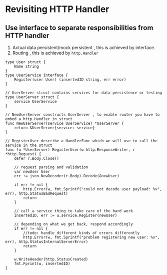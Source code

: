 # Revisiting HTTP Handler

## Use interface to separate responsibilities from HTTP handler

1. Actual data persistent/mock persistent , this is achieved by interface.
2. Routing , this is achieved by `http.Handler`

```
type User struct {
	Name string
}
type UserService interface {
	Register(user User) (insertedID string, err error)
}

// UserServer struct contains services for data persistence or testing
type UserServer struct {
	service UserService
}

// NewUserServer constructs UserServer , to enable router you have to embed a http.Handler in struct
func NewUserServer(service UserService) *UserServer {
	return &UserServer{service: service}
}

// RegisterUser describe a HandlerFunc which we will use to call the service in the struct
func (u *UserServer) RegisterUser(w http.ResponseWriter, r *http.Request) {
	defer r.Body.Close()

	// request parsing and validation
	var newUser User
	err := json.NewDecoder(r.Body).Decode(&newUser)

	if err != nil {
		http.Error(w, fmt.Sprintf("could not decode user payload: %v", err), http.StatusBadRequest)
		return
	}

	// call a service thing to take care of the hard work
	insertedID, err := u.service.Register(newUser)

	// depending on what we get back, respond accordingly
	if err != nil {
		//todo: handle different kinds of errors differently
		http.Error(w, fmt.Sprintf("problem registering new user: %v", err), http.StatusInternalServerError)
		return
	}

	w.WriteHeader(http.StatusCreated)
	fmt.Fprint(w, insertedID)
}

```